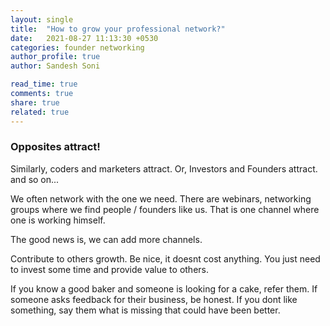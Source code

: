 ```yaml
---
layout: single
title:  "How to grow your professional network?"
date:   2021-08-27 11:13:30 +0530
categories: founder networking
author_profile: true
author: Sandesh Soni

read_time: true
comments: true
share: true
related: true
---
```


### Opposites attract!

Similarly, coders and marketers attract.
Or, Investors and Founders attract.
and so on...

We often network with the one we need.
There are webinars, networking groups where we find people / founders like us.
That is one channel where one is working himself.

The good news is, we can add more channels.

Contribute to others growth.
Be nice, it doesnt cost anything.
You just need to invest some time and provide value to others.

If you know a good baker and someone is looking for a cake, refer them.
If someone asks feedback for their business, be honest.
If you dont like something, say them what is missing that could have been better.


[jekyll-docs]: https://jekyllrb.com/docs/home
[jekyll-gh]:   https://github.com/jekyll/jekyll
[jekyll-talk]: https://talk.jekyllrb.com/
